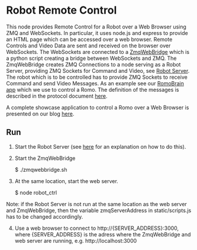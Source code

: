 # Robot Remote Control

This node provides Remote Control for a Robot over a Web Browser using ZMQ and WebSockets. In particular, it uses node.js and express to provide an HTML page which can be accessed over a web browser. Remote Controls and Video Data are sent and received on the browser over WebSockets. The WebSockets are connected to a [ZmqWebBridge](https://github.com/eggerdo/ZmqWebBridge) which is a python script creating a bridge between WebSockets and ZMQ. The ZmqWebBridge creates ZMQ Connections to a node serving as a Robot Server, providing ZMQ Sockets for Command and Video, see [Robot Server](https://github.com/eggerdo/robot_server.node). The robot which is to be controlled has to provide ZMQ Sockets to receive Command and send Video Messages. As an example see our [RomoBrain app](https://github.com/eggerdo/RomoBrain) which we use to control a Romo. The definition of the messages is described in the protocol document [here](https://raw.github.com/eggerdo/RoboTalk-Lib/master/docs/DoBotsZMQMessageProtocoll.pdf).

A complete showcase application to control a Romo over a Web Browser is presented on our blog [here]().

## Run

1. Start the Robot Server (see [here]() for an explanation on how to do this).

2. Start the ZmqWebBridge

	$ ./zmqwebbridge.sh

3. At the same location, start the web server. 

	$ node robot_ctrl

Note: if the Robot Server is not run at the same location as the web server and ZmqWebBridge, then the variable zmqServerAddress in static/scripts.js has to be changed accordingly.

4. Use a web browser to connect to http://{SERVER_ADDRESS}:3000, where {SERVER_ADDRESS} is the adress where the ZmqWebBridge and web server are running, e.g. http://localhost:3000